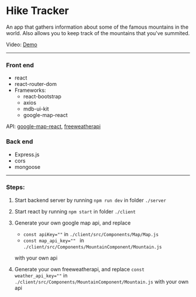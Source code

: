# Hike Tracker

An app that gathers information about some of the famous mountains in the world. Also allows you to keep track of the mountains that you've summited.

Video: [Demo](https://youtu.be/w2l8AdGQSGg)

---

### Front end
- react
- react-router-dom
- Frameworks: 
  - react-bootstrap
  - axios
  - mdb-ui-kit
  - google-map-react
 
API: [google-map-react](https://github.com/google-map-react/google-map-react),
     [freeweatherapi](https://www.weatherapi.com)

### Back end
- Express.js
- cors
- mongoose

---

### Steps: 

1. Start backend server by running ```npm run dev``` in folder ```./server```
2. Start react by running ```npm start``` in folder ```./client```
3. Generate your own google map api, and replace
   - ```const apiKey=""``` in ```./client/src/Components/Map/Map.js```
   - ```const map_api_key="" ``` in ```./client/src/Components/MountainComponent/Mountain.js```
     
   with your own api
5. Generate your own freeweatherapi, and replace ```const weather_api_key=""``` in ```./client/src/Components/MountainComponent/Mountain.js``` with your own api



